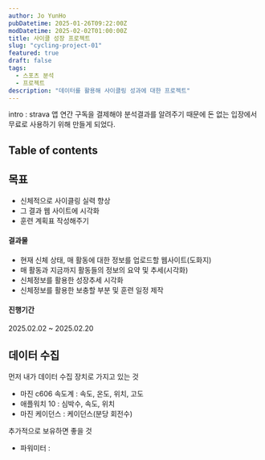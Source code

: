 ```yaml
---
author: Jo YunHo
pubDatetime: 2025-01-26T09:22:00Z
modDatetime: 2025-02-02T01:00:00Z
title: 사이클 성장 프로젝트
slug: "cycling-project-01"
featured: true
draft: false
tags:
  - 스포츠 분석
  - 프로젝트
description: "데이터를 활용해 사이클링 성과에 대한 프로젝트"
---
```


intro : strava 앱 연간 구독을 결제해야 분석결과를 알려주기 때문에 돈 없는 입장에서 무료로 사용하기 위해 만들게 되었다.

## Table of contents

## 목표

- 신체적으로 사이클링 실력 향상
- 그 결과 웹 사이트에 시각화
- 훈련 계획표 작성해주기

#### 결과물

- 현재 신체 상태, 매 활동에 대한 정보를 업로드할 웹사이트(도화지)
- 매 활동과 지금까지 활동들의 정보의 요약 및 추세(시각화)
- 신체정보를 활용한 성장추세 시각화
- 신체정보를 활용한 보충할 부분 및 훈련 일정 제작

#### 진행기간

2025.02.02 ~ 2025.02.20

## 데이터 수집

먼저 내가 데이터 수집 장치로 가지고 있는 것
- 마진 c606 속도계 : 속도, 온도, 위치, 고도
- 애플워치 10 : 심박수, 속도, 위치
- 마진 케이던스 : 케이던스(분당 회전수)

추가적으로 보유하면 좋을 것
- 파워미터 : 
